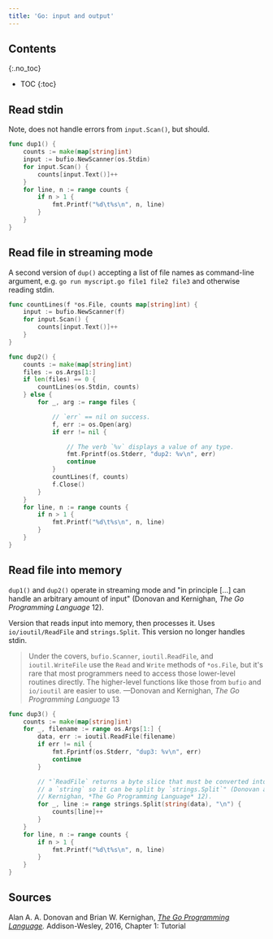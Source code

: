 ```yaml
---
title: 'Go: input and output'
---
```


## Contents
{:.no_toc}

* TOC
{:toc}


## Read stdin

Note, does not handle errors from `input.Scan()`, but should.

```go
func dup1() {
    counts := make(map[string]int)
    input := bufio.NewScanner(os.Stdin)
    for input.Scan() {
        counts[input.Text()]++
    }
    for line, n := range counts {
        if n > 1 {
            fmt.Printf("%d\t%s\n", n, line)
        }
    }
}
```


## Read file in streaming mode

A second version of `dup()` accepting a list of file names as command-line
argument, e.g. `go run myscript.go file1 file2 file3` and otherwise
reading stdin.

```go
func countLines(f *os.File, counts map[string]int) {
    input := bufio.NewScanner(f)
    for input.Scan() {
        counts[input.Text()]++
    }
}

func dup2() {
    counts := make(map[string]int)
    files := os.Args[1:]
    if len(files) == 0 {
        countLines(os.Stdin, counts)
    } else {
        for _, arg := range files {

            // `err` == nil on success.
            f, err := os.Open(arg)
            if err != nil {

                // The verb `%v` displays a value of any type.
                fmt.Fprintf(os.Stderr, "dup2: %v\n", err)
                continue
            }
            countLines(f, counts)
            f.Close()
        }
    }
    for line, n := range counts {
        if n > 1 {
            fmt.Printf("%d\t%s\n", n, line)
        }
    }
}
```


## Read file into memory

`dup1()` and `dup2()` operate in streaming mode and "in principle
[...] can handle an arbitrary amount of input" (Donovan and Kernighan,
*The Go Programming Language* 12).

Version that reads input into memory, then processes it. Uses
`io/ioutil/ReadFile` and `strings.Split`. This version no longer
handles stdin.

> Under the covers, `bufio.Scanner`, `ioutil.ReadFile`, and 
> `ioutil.WriteFile` use the `Read` and `Write` methods of `*os.File`,
> but it's rare that most programmers need to access those lower-level
> routines directly. The higher-level functions like those from `bufio`
> and `io/ioutil` are easier to use.
—Donovan and Kernighan, *The Go Programming Language* 13

```go
func dup3() {
    counts := make(map[string]int)
    for _, filename := range os.Args[1:] {
        data, err := ioutil.ReadFile(filename)
        if err != nil {
            fmt.Fprintf(os.Stderr, "dup3: %v\n", err)
            continue
        }

        // "`ReadFile` returns a byte slice that must be converted into
        // a `string` so it can be split by `strings.Split`" (Donovan and 
        // Kernighan, *The Go Programming Language* 12).
        for _, line := range strings.Split(string(data), "\n") {
            counts[line]++
        }
    }
    for line, n := range counts {
        if n > 1 {
            fmt.Printf("%d\t%s\n", n, line)
        }
    }
}
```


## Sources

Alan A. A. Donovan and Brian W. Kernighan, *[The Go Programming Language].*
Addison-Wesley, 2016, Chapter 1: Tutorial

[The Go Programming Language]: http://www.gopl.io/
